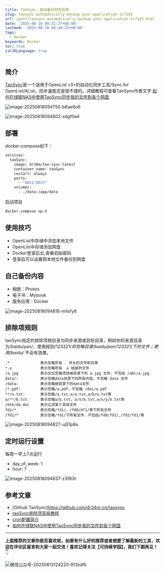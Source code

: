 ```yaml
---
title: TaoSync，自动备份你的应用
slug: taosync-automatically-backup-your-application-1c71d3
url: /post/taosync-automatically-backup-your-application-1c71d3.html
date: '2025-08-18 09:31:37+08:00'
lastmod: '2025-08-18 09:49:25+08:00'
tags:
  - Docker
keywords: Docker
toc: true
isCJKLanguage: true
---
```






## 简介

[TaoSync](https://github.com/dr34m-cn/taosync)是一个适用于OpenList v3+的自动化同步工具/Sync for OpenList/AList。同步速度还是很不错的。详细教程可查看TaoSync作者文字 [如何在绿联NAS中使用TaoSync同步我的文件到各个网盘](https://dr34m.cn/2024/07/newpost-57/)

![image-20250818094750-b6ae8o6](/images/2025/image-20250818094750-b6ae8o6.png)

![image-20250818094802-xdgf0a4](/images/2025/image-20250818094802-xdgf0a4.png)

## 部署

docker-compose如下：

```bash
services:
  taoSync:
    image: dr34m/tao-sync:latest
    container_name: taoSync
    restart: always
    ports:
      - "8023:8023"
    volumes:
      - ./data:/app/data
```

启动项目

```bash
docker-compose up-d 
```

## 使用技巧

- OpenList中存储中添加本地文件
- OpenList中存储添加网盘
- Docker登录后台,查看初始密码
- 登录后可以设置把本地文件备份到网盘

## 自己备份内容

- 相册：Photos
- 电子书：Mybook
- 服务应用：Docker

![image-20250818094816-mllsfy8](/images/2025/image-20250818094816-mllsfy8.png)

## 排除项规则

taoSync规定的排除项根目录为同步来源或目标目录，例如你的来源目录为/baidu/pan/，使用规则/123321/*将忽略目录/baidu/pan/123321/下的文件；使用/baidu/* 不会有效果。

```gitignore
.*              表示忽略所有 . 开头的文件和目录
*.a             表示忽略所有 .a 结尾的文件
/a.jpg          表示仅仅忽略项目根目录下的 a.jpg 文件，不包括 /abc/a.jpg
data/:          表示忽略data目录下的所有内容，不忽略 data 文件
/data:          表示忽略根目录下的data文件
/*.pdf:         表示忽略/a.pdf，不忽略 /doc/a.pdf
**/a.txt:       表示忽略/a.txt,a/a.txt,a/b/a.txt等
a/**/b.txt:     表示忽略a/b.txt, a/x/b.txt,a/x/y/b.txt等
/mtk/do.doc     表示过滤某个具体文件
fd1/*           表示忽略/fd1/，/fd0/df1/等下所有文件
/fd1/*          表示忽略/fd1/下所有文件，不包括/fd0/fd1/,/fd2/fd1/等
```

![image-20250818094827-uj51p8a](/images/2025/image-20250818094827-uj51p8a.png)

## 定时运行设置

每周一早上7点运行

- day_of_week: 1
- hour: 7

![image-20250818094837-z3l9i3r](/images/2025/image-20250818094837-z3l9i3r.png)

## 参考文章

- [Github TaoSync]https://github.com/dr34m-cn/taosync
- [taoSync排除项简易教程](https://dr34m.cn/2024/09/newpost-60/)
- [cron配置简介](https://dr34m.cn/2024/08/newpost-58/)
- [如何在绿联NAS中使用TaoSync同步我的文件到各个网盘](https://dr34m.cn/2024/07/newpost-57/)

---

**上面推荐的文章你是否喜欢呢，如果有什么好的推荐或者想要了解最新的工具，欢迎在评论区留言和大家一起交流！喜欢记得关注【可持续学园】，我们下期再见！**  👇

![微信公众号-20250813124220-913xdfk](/images/2025/微信公众号-20250813124220-913xdfk.webp)​

‍

